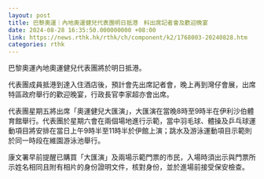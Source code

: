 ```yaml
---
layout: post
title: 巴黎奧運｜內地奧運健兒代表團明日抵港　料出席記者會及歡迎晚宴
date: 2024-08-28 16:35:50.000000000 +08:00
link: https://news.rthk.hk/rthk/ch/component/k2/1768003-20240828.htm
categories: rthk
---
```


巴黎奧運內地奧運健兒代表團將於明日抵港。

代表團成員抵港到達入住酒店後，預計會先出席記者會，晚上再到灣仔會展，出席特區政府舉行的歡迎晚宴，行政長官李家超亦會出席。

代表團星期五將出席「奧運健兒大匯演」，大匯演在當晚8時至9時半在伊利沙伯體育館舉行。代表團於星期六會在兩個場地進行示範，當中羽毛球、體操及乒乓球運動項目將安排在當日上午9時半至11時半於伊館上演；跳水及游泳運動項目示範則於同一時段在維園游泳池舉行。

康文署早前提醒已購買「大匯演」及兩場示範門票的市民，入場時須出示與門票所示姓名相同且附有相片的身份證明文件，核對身份，並於進場前接受保安檢查。
